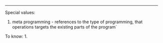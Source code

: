 ***
Special values:
1. meta programming - references to the type of programming, that operations targets the existing parts of the program`

To know:
1. 